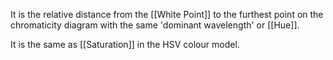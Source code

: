 It is the relative distance from the [[White Point]] to the furthest point on the chromaticity diagram with the same 'dominant wavelength' or [[Hue]].

It is the same as [[Saturation]] in the HSV colour model.